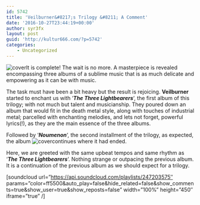 ```yaml
---
id: 5742
title: 'Veilburner&#8217;s Trilogy &#8211; A Comment'
date: '2016-10-27T23:44:19+00:00'
author: syr3fx
layout: post
guid: 'http://kultur666.com/?p=5742'
categories:
    - Uncategorized
---
```


![cover](http://localhost:8080/wp-content/uploads/2016/10/cover2.jpg)It is complete! The wait is no more. A masterpiece is revealed encompassing three albums of a sublime music that is as much delicate and empowering as it can be with music.

The task must have been a bit heavy but the result is rejoicing. **Veilburner** started to enchant us with ‘***The Three Lightbearers***‘, the first album of this trilogy; with not much but talent and musicianship. They poured down an album that would fit in the death metal style, along with touches of industrial metal; parcelled with enchanting melodies, and lets not forget, powerful lyrics(!), as they are the main essence of the three albums.

Followed by ‘***Noumenon***‘, the second installment of the trilogy, as expected, the album ![cover](http://localhost:8080/wp-content/uploads/2016/10/cover3.jpg)continues where it had ended.

Here, we are greeted with the same upbeat tempos and same rhythm as ‘***The Three Lightbearers***‘. Nothing strange or outpacing the previous album. It is a continuation of the previous album as we should expect for a trilogy.

\[soundcloud url=”https://api.soundcloud.com/playlists/247203575″ params=”color=ff5500&amp;auto\_play=false&amp;hide\_related=false&amp;show\_comments=true&amp;show\_user=true&amp;show\_reposts=false” width=”100%” height=”450″ iframe=”true” /\]